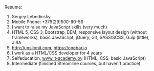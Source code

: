 Resume:

1. Sergey Lebedinsky
2. Mobile Phone: +375(29)500-80-56
3. I want to raise my JavaScript skills (very much)
4. HTML 5, CSS 3, Bootstrap, BEM, responsive layout design (without frameworks), basic JavaScript, jQuery, Git, SASS/SCSS, Gulp (little), JIRA
5. http://upsilonit.com, https://onebar.io
6. I work as a HTML/CSS developer for 4 years
7. Selfeducation, www.it-academy.by (HTML, CSS, basic JavaScript)
8. Intermediate (finished Streamline courses, but haven't practice)